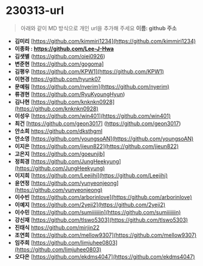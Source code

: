 # 230313-url
> 아래와 같이 MD 방식으로 개인 url을 추가해 주세요
> **이름: github 주소**

* **김미리** [https://github.com/kimmiri1234](https://github.com/kimmiri1234)
* **이종화 : https://github.com/Lee-J-Hwa**
* **김샛별** (https://github.com/oiei0926)
* **변준현** [https://github.com/gogoma]
* **김평우** [https://github.com/KPW1](https://github.com/KPW1)
* **이현경** https://github.com/hyunk07
* **문예림** [https://github.com/nyerim](https://github.com/nyerim)
* **류경현** [https://github.com/RyuKyoungHyun)
* **김나현** [https://github.com/knknkn0928](https://github.com/knknkn0928)
* **이성우** [https://github.com/win401](https://github.com/win401)
* **최건** [https://github.com/geon3017]
 	 (https://github.com/geon3017)
* **안소희** https://github.com/dksthgml
* **안소영** [https://github.com/youngsoAN](https://github.com/youngsoAN)
* **이지은** [https://github.com/jieun822](https://github.com/jieun822)
* **고은지** [https://github.com/goeunjib]
* **정희경** [https://github.com/JungHeekyung](https://github.com/JungHeekyung)
* **이지희** [https://github.com/Leejihi](https://github.com/Leejihi)
* **윤연정** [https://github.com/yunyeonjeong](https://github.com/yunyeonjeong)
* **이수빈** [https://github.com/arborinlove](https://github.com/arborinlove)
* **이예지** [https://github.com/2yeji2](https://github.com/2yeji2)
* **이수민** [https://github.com/sumiiiiiiin](https://github.com/sumiiiiiiin)
* **강신재** [https://github.com/tlswo5303](https://github.com/tlswo5303)
* **진태식** https://github.com/mirjin22
* **조연희** [https://github.com/mellow9307](https://github.com/mellow9307)
* **임주희** [https://github.com/limjuhee0803](https://github.com/limjuhee0803)
* **오다은** [https://github.com/ekdms4047](https://github.com/ekdms4047)